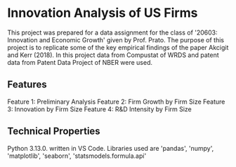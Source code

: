 # Innovation Analysis of US Firms
This project was prepared for a data assignment for the class of '20603: Innovation and Economic Growth' given by Prof. Prato. 
The purpose of this project is to replicate some of the key empirical findings of the paper Akcigit and Kerr (2018).
In this project data from Compustat of WRDS and patent data from Patent Data Project of NBER were used.

## Features
Feature 1: Preliminary Analysis
Feature 2: Firm Growth by Firm Size
Feature 3: Innovation by Firm Size
Feature 4: R&D Intensity by Firm Size

## Technical Properties
Python 3.13.0. written in VS Code.
Libraries used are 'pandas', 'numpy', 'matplotlib', 'seaborn', 'statsmodels.formula.api'
